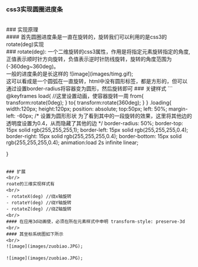 ### css3实现圆圈进度条
<br/>
### 实现原理
<br/>
#### 首先圆圈进度条是一直在旋转的，旋转我们可以利用的是css3的rotate(deg)实现
<br/>
### rotate(deg):
一个二维旋转的css3属性，作用是将指定元素旋转指定的角度,正值表示顺时针方向旋转，负值表示逆时针防线旋转，旋转的角度范围为(-360deg~360deg)。
<br/>
一般的进度条的是长这样的
![image](images/timg.gif);
<br/>
这可以看成是一个圆弧在一直旋转，html中没有圆形标签，都是方形的，但可以通过设置border-radius将容器变为圆形，然后旋转即可
### 关键样式
```
@keyframes load{  //这里设置动画，使容器旋转一周
from{
	transform:rotate(0deg);
}
to{
    transform:rotate(360deg);
}
}
.loading{
	width:120px;
	height:120px;
	position: absolute;
	top:50px;
	left: 50%;
	margin-left: -60px;
	/*
	  设置为圆形形状
	  为了看到其中的一段旋转的效果，这里将其他边的透明度设置为0.4，从而隐藏了其他的边
	*/
	border-radius: 50%;
	border-top: 15px solid rgb(255,255,255,1);  
	border-left: 15px solid rgb(255,255,255,0.4);
	border-right: 15px solid rgb(255,255,255,0.4);
	border-bottom: 15px solid rgb(255,255,255,0.4);
	animation:load 2s infinite linear;

}
```

### 扩展
<br/>
roate的三维实现样式有
<br/>　
- rotateX(deg) //绕x轴旋转
- rotateY(deg) //绕Y轴旋转
- rotateZ(deg) //绕Z轴旋转
<br/>　
#### 在应用3d动画使，必须在所在元素样式中申明 transform-style: preserve-3d
<br/>　
#### 其坐标系统图如下所示
<br/>　
![image](images/zuobiao.JPG);
  
![image](images/zuobiao.JPG);
  
